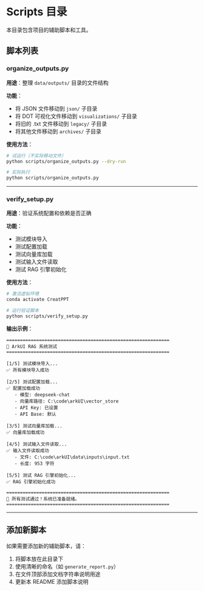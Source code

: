# Scripts 目录

本目录包含项目的辅助脚本和工具。

## 脚本列表

### organize_outputs.py
**用途**：整理 `data/outputs/` 目录的文件结构

**功能**：
- 将 JSON 文件移动到 `json/` 子目录
- 将 DOT 可视化文件移动到 `visualizations/` 子目录
- 将旧的 .txt 文件移动到 `legacy/` 子目录
- 将其他文件移动到 `archives/` 子目录

**使用方法**：
```bash
# 试运行（不实际移动文件）
python scripts/organize_outputs.py --dry-run

# 实际执行
python scripts/organize_outputs.py
```

---

### verify_setup.py
**用途**：验证系统配置和依赖是否正确

**功能**：
- 测试模块导入
- 测试配置加载
- 测试向量库加载
- 测试输入文件读取
- 测试 RAG 引擎初始化

**使用方法**：
```bash
# 激活虚拟环境
conda activate CreatPPT

# 运行验证脚本
python scripts/verify_setup.py
```

**输出示例**：
```
============================================================
🧪 ArkUI RAG 系统测试
============================================================

[1/5] 测试模块导入...
✅ 所有模块导入成功

[2/5] 测试配置加载...
✅ 配置加载成功
   - 模型: deepseek-chat
   - 向量库路径: C:\code\arkUI\vector_store
   - API Key: 已设置
   - API Base: 默认

[3/5] 测试向量库加载...
✅ 向量库加载成功

[4/5] 测试输入文件读取...
✅ 输入文件读取成功
   - 文件: C:\code\arkUI\data\inputs\input.txt
   - 长度: 953 字符

[5/5] 测试 RAG 引擎初始化...
✅ RAG 引擎初始化成功

============================================================
🎉 所有测试通过！系统已准备就绪。
============================================================
```

---

## 添加新脚本

如果需要添加新的辅助脚本，请：

1. 将脚本放在此目录下
2. 使用清晰的命名（如 `generate_report.py`）
3. 在文件顶部添加文档字符串说明用途
4. 更新本 README 添加脚本说明
